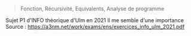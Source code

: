 > Fonction, Récursivité, Equivalents, Analyse de programme

Sujet P1 d'INFO théorique d'Ulm en 2021
Il me semble d'une importance
Source : https://a3nm.net/work/exams/ens/exercices_info_ulm_2021.pdf


<!--stackedit_data:
eyJoaXN0b3J5IjpbNTE0NjA0NDY0XX0=
-->